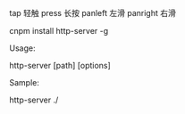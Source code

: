 
tap   轻触
press 长按
panleft  左滑
panright 右滑



cnpm install http-server -g

Usage:

http-server [path] [options]

Sample:

http-server ./

